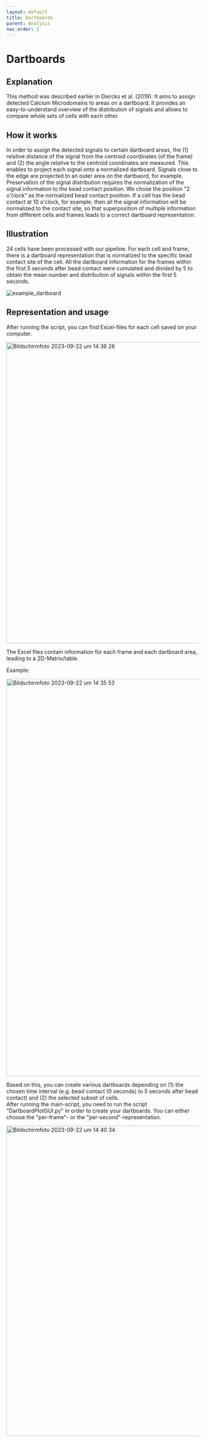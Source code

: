 ```yaml
---
layout: default
title: Dartboards
parent: Analysis
nav_order: 2
---
```


# Dartboards

## Explanation
This method was described earlier in Diercks et al. (2019). It aims to assign detected Calcium Microdomains to areas on 
a dartboard. It provides an easy-to-understand overview of the distribution of signals and allows to compare whole sets of
cells with each other. 

## How it works
In order to assign the detected signals to certain dartboard areas, the (1) relative distance of the signal from the centroid coordinates (of the frame) and (2) the angle relative to the centroid coordinates are measured. This enables to project each signal onto a normalized dartboard. Signals close to the edge are projected to an outer area on the dartbaord, for example. Preservation of the signal distribution requires the normalization of the signal information to the bead contact position. 
We chose the position "2 o'clock" as the normalized bead contact position. If a cell has the bead contact at 10 o'clock, for example, then all the signal information will be normalized to the contact site, so that superposition of multiple information from different cells and frames leads to a correct dartboard representation. 


## Illustration
24 cells have been processed with our pipeline. For each cell and frame, there is a dartboard representation that is normalized to the specific bead contact site of the cell. All the dartboard information for the frames within the first 5 seconds after bead contact were cumulated and divided by 5 to obtain the mean number and distribution of signals within the first 5 seconds. 

![example_dartboard](https://github.com/IPMI-ICNS-UKE/DARTS/assets/127941319/b1753f83-e811-49e9-834b-4d7aa9f6940d)

## Representation and usage 
After running the script, you can find Excel-files for each cell saved on your computer. 

<img width="788" alt="Bildschirmfoto 2023-09-22 um 14 36 26" src="https://github.com/IPMI-ICNS-UKE/DARTS/assets/127941319/57df4af1-342f-4710-bfac-4a08ea962391">

The Excel files contain information for each frame and each dartboard area, leading to a 2D-Matrix/table. 

Example: 

<img width="1040" alt="Bildschirmfoto 2023-09-22 um 14 35 53" src="https://github.com/IPMI-ICNS-UKE/DARTS/assets/127941319/e806567c-7c10-4114-a0eb-6a2341d62b30">


Based on this, you can create various dartboards depending on (1) the chosen time interval (e.g. bead contact (0 seconds) to 5 seconds after bead contact) and (2) the selected subset of cells.  
After running the main-script, you need to run the script "DartboardPlotGUI.py" in order to create your dartboards. You can either choose the "per-frame"- or the "per-second"-representation. 

<img width="812" alt="Bildschirmfoto 2023-09-22 um 14 40 34" src="https://github.com/IPMI-ICNS-UKE/DARTS/assets/127941319/815f002d-aac1-439a-8c1c-b14442b06a26">




